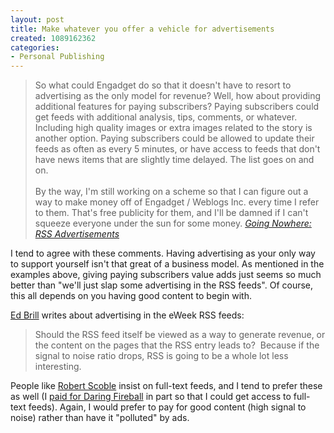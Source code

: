 ```yaml
--- 
layout: post
title: Make whatever you offer a vehicle for advertisements
created: 1089162362
categories: 
- Personal Publishing
---
```

<blockquote>
So what could Engadget do so that it doesn't have to resort to advertising as the only model for revenue? Well, how about providing additional features for paying subscribers? Paying subscribers could get feeds with additional analysis, tips, comments, or whatever. Including high quality images or extra images related to the story is another option. Paying subscribers could be allowed to update their feeds as often as every 5 minutes, or have access to feeds that don't have news items that are slightly time delayed. The list goes on and on.<br/>
<br/>
By the way, I'm still working on a scheme so that I can figure out a way to make money off of Engadget / Weblogs Inc. every time I refer to them. That's free publicity for them, and I'll be damned if I can't squeeze everyone under the sun for some money.
<cite><a href="http://nowhere.2entwine.com/archives/000163.html">Going Nowhere: RSS Advertisements</a></cite>
</blockquote>

<p> I tend to agree with these comments. Having advertising as your only way to support yourself isn't that great of a business model. As mentioned in the examples above, giving paying subscribers value adds just seems so much better than "we'll just slap some advertising in the RSS feeds". Of course, this all depends on you having good content to begin with.</p>
<!--break-->
<p><a href="http://www.edbrill.com/ebrill/edbrill.nsf/dx/07062004054751PMEBRTKG.htm">Ed Brill</a> writes about advertising in the eWeek RSS feeds:</p>

<blockquote>
Should the RSS feed itself be viewed as a way to generate revenue, or the content on the pages that the RSS entry leads to? &#160;Because if the signal to noise ratio drops, RSS is going to be a whole lot less interesting.
</blockquote>

<p>People like <a href="http://scoble.weblogs.com">Robert Scoble</a> insist on full-text feeds, and I tend to prefer these as well (I <a href="http://daringfireball.net/2004/06/something_daring">paid for Daring Fireball</a> in part so that I could get access to full-text feeds). Again, I would prefer to pay for good content (high signal to noise) rather than have it "polluted" by ads.</p>
